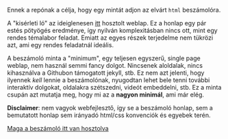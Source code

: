 Ennek a repónak a célja, hogy egy mintát adjon az elvárt `html` beszámolóra. 

A "kisérleti ló" az ideiglenesen [itt](https://hegyhati.github.io/Runner-mates/singlepage.html#futokalandorok-bemutatkozas) hosztolt weblap. Ez a honlap egy pár estés pötyögés eredménye, így nyilván komplexitásban nincs ott, mint egy rendes témalabor feladat. Emiatt az egyes részek terjedelme nem tükrözi azt, ami egy rendes feladatnál ideális.

A beszámoló minta a "minimum", egy teljesen egyszerű, single page weblap, nem használ semmi fancy dolgot. Nincsenek aloldalak, nincs kihasználva a Githubon támogatott jekyll, stb. Ez nem azt jelenti, hogy ilyennek *kell* lennie a beszámolónak, nyugodtan lehet bele tenni további interaktív dolgokat, oldalakra szétszedni, videót embeddelni, stb. Ez a minta csupán azt mutatja meg, hogy mi az a **nagyon minimál**, ami már elég.

**Disclaimer**: nem vagyok webfejlesztő, így se a beszámoló honlap, sem a bemutatott honlap sem irányadó html/css konvenciók és egyebek terén.

[Maga a beszámoló itt van hosztolva](https://uni-sopron.github.io/temalabor-beszamolo-minta/)
